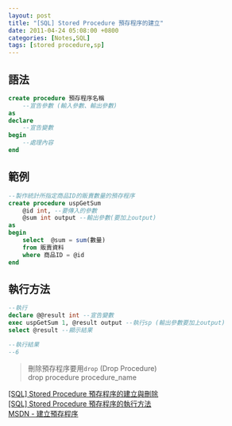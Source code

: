 ```yaml
---
layout: post
title: "[SQL] Stored Procedure 預存程序的建立"
date: 2011-04-24 05:08:00 +0800
categories: [Notes,SQL]
tags: [stored procedure,sp]
---
```



## 語法
```sql
create procedure 預存程序名稱
    --宣告參數 (輸入參數、輸出參數)
as
declare
    --宣告變數
begin
    --處理內容
end
```

## 範例

```sql
--製作統計所指定商品ID的販賣數量的預存程序
create procedure uspGetSum
    @id int, --要傳入的參數
    @sum int output --輸出參數(要加上output)
as
begin
    select  @sum = sum(數量)
    from 販賣資料
    where 商品ID = @id
end
```

## 執行方法

```sql
--執行
declare @@result int --宣告變數
exec uspGetSum 1, @result output --執行sp (輸出參數要加上output)
select @result --顯示結果

--執行結果
--6
```

> 刪除預存程序要用`drop` (Drop Procedure)		
> drop procedure procedure_name

[[SQL] Stored Procedure 預存程序的建立與刪除](https://riivalin.github.io/posts/2011/04/sql-58/)		
[[SQL] Stored Procedure 預存程序的執行方法](https://riivalin.github.io/posts/2011/04/sql-78/)		
[MSDN - 建立預存程序](https://learn.microsoft.com/zh-tw/sql/relational-databases/stored-procedures/create-a-stored-procedure?view=sql-server-ver16)